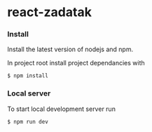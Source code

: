 # react-zadatak

### Install

Install the latest version of nodejs and npm.

In project root install project dependancies with

```
$ npm install
```

### Local server

To start local development server run

```
$ npm run dev
```